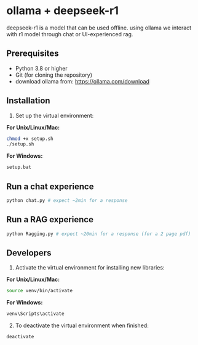 # ollama + deepseek-r1
deepseek-r1 is a model that can be used offline. using ollama we interact with r1 model through chat or UI-experienced rag.

## Prerequisites

- Python 3.8 or higher
- Git (for cloning the repository)
- download ollama from: https://ollama.com/download


## Installation


1. Set up the virtual environment:

**For Unix/Linux/Mac:**
```bash
chmod +x setup.sh
./setup.sh
```

**For Windows:**
```bash
setup.bat
```

## Run a chat experience
```bash
python chat.py # expect ~2min for a response
```

## Run a RAG experience
```bash
python Ragging.py # expect ~20min for a response (for a 2 page pdf)
```

## Developers

1. Activate the virtual environment for installing new libraries:

**For Unix/Linux/Mac:**
```bash
source venv/bin/activate
```

**For Windows:**
```bash
venv\Scripts\activate
```

2. To deactivate the virtual environment when finished:
```bash
deactivate
```